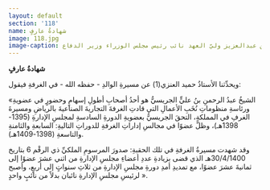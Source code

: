 ```yaml
---
layout: default
section: '118'
name: شهادةُ عارفٍ
image: 118.jpg
image-caption: الجريسي مع صاحب السمو الملكي الأمير سلمان بن عبدالعزيز وليّ العهد نائب رئيس مجلس الوزراء وزير الدفاع
---
```

**شهادةُ عارفٍ**

ويحدِّثنا الأستاذُ حميد العنزي(1) عن مسيرةِ الوالدِ - حفظه الله - في الغرفةِ فيقول:

«الشيخُ عبدُ الرحمنِ بنُ عليٍّ الجريسيُّ هو أحدُ أصحابِ أطولِ إسهامٍ وحضورٍ في عضويةِ ورئاسةِ منظوماتِ نُخَبِ الأعمالِ التي قادتِ الغرفةَ التجاريةَ الصناعيةَ بالرياضِ ومسيرةَ الغرفِ في المملكةِ، التحقَ الجريسيُّ بعضويةِ الدورةِ السادسةِ لمجلسِ الإدارةِ (1395-1398هـ)، وظلَّ عضوًا في مجالسِ إداراتِ الغرفةِ للدوراتِ التاليةِ: السابعةِ والثامنةِ والتاسعةِ (1398-1409هـ).

وقد شهدت مسيرةُ الغرفةِ في تلك الحقبةِ: صدورَ المرسومِ الملكيِّ ذي الرقْم 6 بتاريخ 30/4/1400هـ الذي قضى بزيادةِ عددِ أعضاءِ مجلسِ الإدارةِ من اثني عشرَ عضوًا إلى ثمانيةَ عشرَ عضوًا، مع تمديدِ أمدِ دورةِ مجلسِ الإدارةِ من ثلاثِ سنواتٍ إلى أربعٍ، وأصبح لرئيسِ مجلسِ الإدارةِ نائبان بدلاً من نائبٍ واحدٍ ».

